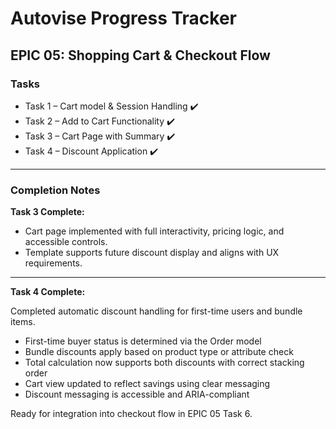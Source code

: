 # Autovise Progress Tracker

## EPIC 05: Shopping Cart & Checkout Flow

### Tasks

- Task 1 – Cart model & Session Handling ✔️
- Task 2 – Add to Cart Functionality ✔️
- Task 3 – Cart Page with Summary ✔️
- Task 4 – Discount Application ✔️

---

### Completion Notes

**Task 3 Complete:** 
- Cart page implemented with full interactivity, pricing logic, and accessible controls.
- Template supports future discount display and aligns with UX requirements.

---

**Task 4 Complete:**

Completed automatic discount handling for first-time users and bundle items.

- First-time buyer status is determined via the Order model
- Bundle discounts apply based on product type or attribute check
- Total calculation now supports both discounts with correct stacking order
- Cart view updated to reflect savings using clear messaging
- Discount messaging is accessible and ARIA-compliant

Ready for integration into checkout flow in EPIC 05 Task 6.

